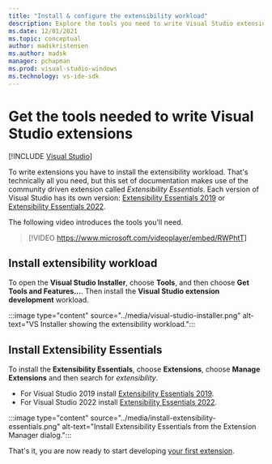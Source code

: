 ```yaml
---
title: "Install & configure the extensibility workload"
description: Explore the tools you need to write Visual Studio extensions and the process to install the corresponding extensibility workload.
ms.date: 12/01/2021
ms.topic: conceptual
author: madskristensen
ms.author: madsk
manager: pchapman
ms.prod: visual-studio-windows
ms.technology: vs-ide-sdk
---
```

# Get the tools needed to write Visual Studio extensions

 [!INCLUDE [Visual Studio](~/includes/applies-to-version/vs-windows-only.md)]

To write extensions you have to install the extensibility workload. That's technically all you need, but this set of documentation makes use of the community driven extension called *Extensibility Essentials*. Each version of Visual Studio has its own version: [Extensibility Essentials 2019](https://marketplace.visualstudio.com/items?itemName=MadsKristensen.ExtensibilityEssentials2019) or [Extensibility Essentials 2022](https://marketplace.visualstudio.com/items?itemName=MadsKristensen.ExtensibilityEssentials2022).

The following video introduces the tools you'll need.

> [!VIDEO https://www.microsoft.com/videoplayer/embed/RWPhtT]

## Install extensibility workload

To open the **Visual Studio Installer**, choose **Tools**, and then choose **Get Tools and Features...**. Then install the **Visual Studio extension development** workload.

:::image type="content" source="../media/visual-studio-installer.png" alt-text="VS Installer showing the extensibility workload.":::

## Install Extensibility Essentials
To install the **Extensibility Essentials**, choose **Extensions**, choose **Manage Extensions** and then search for *extensibility*.

* For Visual Studio 2019 install [Extensibility Essentials 2019](https://marketplace.visualstudio.com/items?itemName=MadsKristensen.ExtensibilityEssentials2019).
* For Visual Studio 2022 install [Extensibility Essentials 2022](https://marketplace.visualstudio.com/items?itemName=MadsKristensen.ExtensibilityEssentials2022).

:::image type="content" source="../media/install-extensibility-essentials.png" alt-text="Install Extensibility Essentials from the Extension Manager dialog.":::

That's it, you are now ready to start developing [your first extension](first-extension.md).
